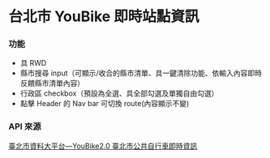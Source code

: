 # 台北市 YouBike 即時站點資訊

### 功能

- 具 RWD
- 縣市搜尋 input（可顯示/收合的縣市清單、具一鍵清除功能、依輸入內容即時反饋縣市清單內容）
- 行政區 checkbox（預設為全選、具全部勾選及單獨自由勾選）
- 點擊 Header 的 Nav bar 可切換 route(內容顯示不變)

### API 來源

[臺北市資料大平台—YouBike2.0 臺北市公共自行車即時資訊](https://data.taipei/dataset/detail?id=c6bc8aed-557d-41d5-bfb1-8da24f78f2fb)

